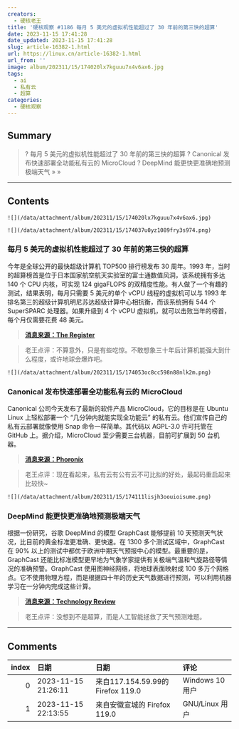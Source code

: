 ```yaml
---
creators:
  - 硬核老王
title: '硬核观察 #1186 每月 5 美元的虚拟机性能超过了 30 年前的第三快的超算'
date: 2023-11-15 17:41:28
date_updated: 2023-11-15 17:41:28
slug: article-16382-1.html
url: https://linux.cn/article-16382-1.html
url_from: ''
image: album/202311/15/174020lx7kguuu7x4v6ax6.jpg
tags:
  - ai
  - 私有云
  - 超算
categories:
  - 硬核观察
---
```


## Summary

> ? 每月 5 美元的虚拟机性能超过了 30 年前的第三快的超算
> ? Canonical 发布快速部署全功能私有云的 MicroCloud
> ? DeepMind 能更快更准确地预测极端天气
> » 
> »

***

<!-- more -->

## Contents

`![](/data/attachment/album/202311/15/174020lx7kguuu7x4v6ax6.jpg)`

`![](/data/attachment/album/202311/15/174037u0yz1089fry3s974.png)`

### 每月 5 美元的虚拟机性能超过了 30 年前的第三快的超算

今年是全球公开的最快超级计算机 TOP500 排行榜发布 30 周年。1993 年，当时的超算榜首是位于日本国家航空航天实验室的富士通数值风洞，该系统拥有多达 140 个 CPU 内核，可实现 124 gigaFLOPS 的双精度性能。有人做了一个有趣的测试，结果表明，每月只需要 5 美元的单个 vCPU 线程的虚拟机可以与 1993 年排名第三的超级计算机明尼苏达超级计算中心相抗衡，而该系统拥有 544 个 SuperSPARC 处理器。如果升级到 4 个 vCPU 虚拟机，就可以击败当年的榜首，每个月仅需要花费 48 美元。

> 
> **[消息来源：The Register](https://www.theregister.com/2023/11/14/five_dollar_supercomputer/)**
> 
> 
> 

> 
> 老王点评：不算意外，只是有些吃惊。不敢想象三十年后计算机能强大到什么程度，或许地球会爆炸吧。
> 
> 
> 

`![](/data/attachment/album/202311/15/174053oc8cc598n88nlk2m.png)`

### Canonical 发布快速部署全功能私有云的 MicroCloud

Canonical 公司今天发布了最新的软件产品 MicroCloud，它的目标是在 Ubuntu Linux 上轻松部署一个 “几分钟内就能实现全功能云” 的私有云。他们宣传自己的私有云部署就像使用 Snap 命令一样简单。其代码以 AGPL-3.0 许可托管在 GitHub 上。据介绍，MicroCloud 至少需要三台机器，目前可扩展到 50 台机器。

> 
> **[消息来源：Phoronix](https://www.phoronix.com/news/Canonical-Ubuntu-MicroCloud)**
> 
> 
> 

> 
> 老王点评：现在看起来，私有云有公有云不可比拟的好处，最起码重启起来比较快~
> 
> 
> 

`![](/data/attachment/album/202311/15/174111lisjh3oouioisume.png)`

### DeepMind 能更快更准确地预测极端天气

根据一份研究，谷歌 DeepMind 的模型 GraphCast 能够提前 10 天预测天气状况，比目前的黄金标准更准确、更快速。在 1300 多个测试区域中，GraphCast 在 90% 以上的测试中都优于欧洲中期天气预报中心的模型。最重要的是，GraphCast 还能比标准模型更早地为气象学家提供有关极端气温和气旋路径等情况的准确预警。GraphCast 使用图神经网络，将地球表面映射成 100 多万个网格点。它不使用物理方程，而是根据四十年的历史天气数据进行预测，可以利用机器学习在一分钟内完成这些计算。

> 
> **[消息来源：Technology Review](https://www.technologyreview.com/2023/11/14/1083366/google-deepminds-weather-ai-can-forecast-extreme-weather-quicker-and-more-accurately/)**
> 
> 
> 

> 
> 老王点评：没想到不是超算，而是人工智能拯救了天气预测难题。
> 
> 
>

***

## Comments

|   index | 日期                | 日期                                              | 评论                                                                                     |
|--------:|:--------------------|:--------------------------------------------------|:-----------------------------------------------------------------------------------------|
|       0 | 2023-11-15 21:26:11 | 来自117.154.59.99的 Firefox 119.0|Windows 10 用户 | 首先，你得有40年的天气电子数据。                                                         |
|       1 | 2023-11-15 22:13:55 | 来自安徽宣城的 Firefox 119.0|GNU/Linux 用户       | 欧洲中期天气预报中心也使用了华为的盘古气象大模型进行预报实验，10天全球预测，官网公开发布 |
